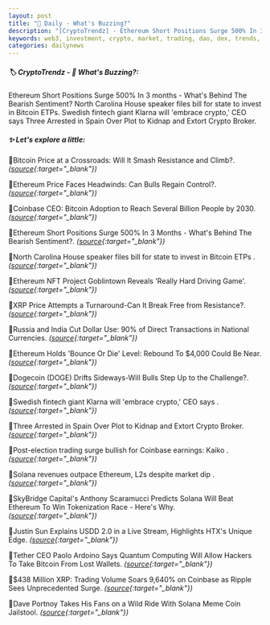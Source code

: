 ```yaml
---
layout: post
title: "🌅 Daily - What's Buzzing?"
description: "[CryptoTrendz] - Ethereum Short Positions Surge 500% In 3 months - What's Behind The Bearish Sentiment? North Carolina House speaker files bill for state to invest in Bitcoin ETPs. Swedish fintech giant Klarna will 'embrace crypto,' CEO says Three Arrested in Spain Over Plot to Kidnap and Extort Crypto Broker."
keywords: web3, investment, crypto, market, trading, dao, dex, trends, solana, etheruem, altcoins
categories: dailynews
---
```


##### 🏷️  CryptoTrendz - 📌 *What's Buzzing?:*

Ethereum Short Positions Surge 500% In 3 months - What's Behind The Bearish Sentiment? North Carolina House speaker files bill for state to invest in Bitcoin ETPs. Swedish fintech giant Klarna will 'embrace crypto,' CEO says Three Arrested in Spain Over Plot to Kidnap and Extort Crypto Broker.

##### ✨ *Let's explore a little:*


🔹Bitcoin Price at a Crossroads: Will It Smash Resistance and Climb?. *([source](https://s.avyag.com/j1gi){:target="_blank"})*

🔹Ethereum Price Faces Headwinds: Can Bulls Regain Control?. *([source](https://s.avyag.com/gj4s){:target="_blank"})*

🔹Coinbase CEO: Bitcoin Adoption to Reach Several Billion People by 2030. *([source](https://s.avyag.com/217h){:target="_blank"})*

🔹Ethereum Short Positions Surge 500% In 3 Months - What's Behind The Bearish Sentiment?. *([source](https://s.avyag.com/ef1v){:target="_blank"})*

🔹North Carolina House speaker files bill for state to invest in Bitcoin ETPs . *([source](https://s.avyag.com/l886){:target="_blank"})*

🔹Ethereum NFT Project Goblintown Reveals 'Really Hard Driving Game'. *([source](https://s.avyag.com/1e1a){:target="_blank"})*

🔹XRP Price Attempts a Turnaround-Can It Break Free from Resistance?. *([source](https://s.avyag.com/0mbg){:target="_blank"})*

🔹Russia and India Cut Dollar Use: 90% of Direct Transactions in National Currencies. *([source](https://s.avyag.com/a13m){:target="_blank"})*

🔹Ethereum Holds 'Bounce Or Die' Level: Rebound To $4,000 Could Be Near. *([source](https://s.avyag.com/xu1d){:target="_blank"})*

🔹Dogecoin (DOGE) Drifts Sideways-Will Bulls Step Up to the Challenge?. *([source](https://s.avyag.com/rkb8){:target="_blank"})*

🔹Swedish fintech giant Klarna will 'embrace crypto,' CEO says . *([source](https://s.avyag.com/r6h4){:target="_blank"})*

🔹Three Arrested in Spain Over Plot to Kidnap and Extort Crypto Broker. *([source](https://s.avyag.com/ge9m){:target="_blank"})*

🔹Post-election trading surge bullish for Coinbase earnings: Kaiko . *([source](https://s.avyag.com/4tgz){:target="_blank"})*

🔹Solana revenues outpace Ethereum, L2s despite market dip . *([source](https://s.avyag.com/thzc){:target="_blank"})*

🔹SkyBridge Capital's Anthony Scaramucci Predicts Solana Will Beat Ethereum To Win Tokenization Race - Here's Why. *([source](https://s.avyag.com/165v){:target="_blank"})*

🔹Justin Sun Explains USDD 2.0 in a Live Stream, Highlights HTX's Unique Edge. *([source](https://s.avyag.com/dd5m){:target="_blank"})*

🔹Tether CEO Paolo Ardoino Says Quantum Computing Will Allow Hackers To Take Bitcoin From Lost Wallets. *([source](https://s.avyag.com/n2k0){:target="_blank"})*

🔹$438 Million XRP: Trading Volume Soars 9,640% on Coinbase as Ripple Sees Unprecedented Surge. *([source](https://s.avyag.com/ar5p){:target="_blank"})*

🔹Dave Portnoy Takes His Fans on a Wild Ride With Solana Meme Coin Jailstool. *([source](https://s.avyag.com/uaec){:target="_blank"})*
